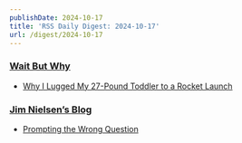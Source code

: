 ```yaml
---
publishDate: 2024-10-17
title: 'RSS Daily Digest: 2024-10-17'
url: /digest/2024-10-17
---
```


### [Wait But Why](https://waitbutwhy.com/)

  * [Why I Lugged My 27-Pound Toddler to a Rocket Launch](https://waitbutwhy.com/2024/10/spacex-toddler.html)
  
### [Jim Nielsen’s Blog](https://blog.jim-nielsen.com/)

  * [Prompting the Wrong Question](https://blog.jim-nielsen.com/2024/prompting-the-wrong-question/)
  
